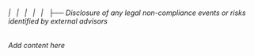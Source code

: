 ###### |   |   |   |   |   ├── Disclosure of any legal non-compliance events or risks identified by external advisors

*Add content here*